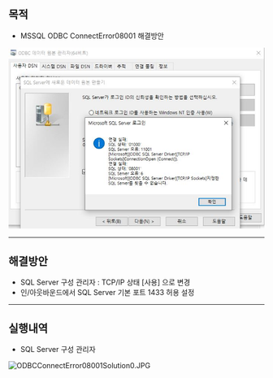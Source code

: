 ## 목적
- MSSQL ODBC ConnectError08001 해결방안

![ODBCConnectError08001](./img/ODBCConnectError08001.JPG)
___

## 해결방안
- SQL Server 구성 관리자 : TCP/IP 상태 [사용] 으로 변경
- 인/아웃바운드에서 SQL Server 기본 포트 1433 허용 설정
___

## 실행내역
- SQL Server 구성 관리자

![ODBCConnectError08001Solution0.JPG](./img/ODBCConnectError08001Solution0.JPG.JPG)


